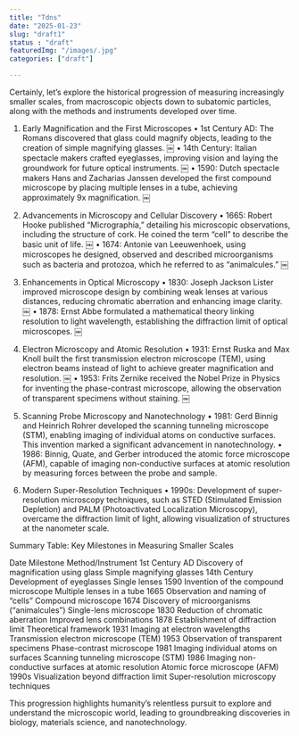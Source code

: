 ```yaml
---
title: "Tdns"
date: "2025-01-23"
slug: "draft1"
status : "draft"
featuredImg: "/images/.jpg"
categories: ["draft"]

---
```

Certainly, let’s explore the historical progression of measuring increasingly smaller scales, from macroscopic objects down to subatomic particles, along with the methods and instruments developed over time.

1. Early Magnification and the First Microscopes
	•	1st Century AD: The Romans discovered that glass could magnify objects, leading to the creation of simple magnifying glasses.  ￼
	•	14th Century: Italian spectacle makers crafted eyeglasses, improving vision and laying the groundwork for future optical instruments.  ￼
	•	1590: Dutch spectacle makers Hans and Zacharias Janssen developed the first compound microscope by placing multiple lenses in a tube, achieving approximately 9x magnification.  ￼

2. Advancements in Microscopy and Cellular Discovery
	•	1665: Robert Hooke published “Micrographia,” detailing his microscopic observations, including the structure of cork. He coined the term “cell” to describe the basic unit of life.  ￼
	•	1674: Antonie van Leeuwenhoek, using microscopes he designed, observed and described microorganisms such as bacteria and protozoa, which he referred to as “animalcules.”  ￼

3. Enhancements in Optical Microscopy
	•	1830: Joseph Jackson Lister improved microscope design by combining weak lenses at various distances, reducing chromatic aberration and enhancing image clarity.  ￼
	•	1878: Ernst Abbe formulated a mathematical theory linking resolution to light wavelength, establishing the diffraction limit of optical microscopes.  ￼

4. Electron Microscopy and Atomic Resolution
	•	1931: Ernst Ruska and Max Knoll built the first transmission electron microscope (TEM), using electron beams instead of light to achieve greater magnification and resolution.  ￼
	•	1953: Frits Zernike received the Nobel Prize in Physics for inventing the phase-contrast microscope, allowing the observation of transparent specimens without staining.  ￼

5. Scanning Probe Microscopy and Nanotechnology
	•	1981: Gerd Binnig and Heinrich Rohrer developed the scanning tunneling microscope (STM), enabling imaging of individual atoms on conductive surfaces. This invention marked a significant advancement in nanotechnology.
	•	1986: Binnig, Quate, and Gerber introduced the atomic force microscope (AFM), capable of imaging non-conductive surfaces at atomic resolution by measuring forces between the probe and sample.

6. Modern Super-Resolution Techniques
	•	1990s: Development of super-resolution microscopy techniques, such as STED (Stimulated Emission Depletion) and PALM (Photoactivated Localization Microscopy), overcame the diffraction limit of light, allowing visualization of structures at the nanometer scale.

Summary Table: Key Milestones in Measuring Smaller Scales

Date	Milestone	Method/Instrument
1st Century AD	Discovery of magnification using glass	Simple magnifying glasses
14th Century	Development of eyeglasses	Single lenses
1590	Invention of the compound microscope	Multiple lenses in a tube
1665	Observation and naming of “cells”	Compound microscope
1674	Discovery of microorganisms (“animalcules”)	Single-lens microscope
1830	Reduction of chromatic aberration	Improved lens combinations
1878	Establishment of diffraction limit	Theoretical framework
1931	Imaging at electron wavelengths	Transmission electron microscope (TEM)
1953	Observation of transparent specimens	Phase-contrast microscope
1981	Imaging individual atoms on surfaces	Scanning tunneling microscope (STM)
1986	Imaging non-conductive surfaces at atomic resolution	Atomic force microscope (AFM)
1990s	Visualization beyond diffraction limit	Super-resolution microscopy techniques

This progression highlights humanity’s relentless pursuit to explore and understand the microscopic world, leading to groundbreaking discoveries in biology, materials science, and nanotechnology.